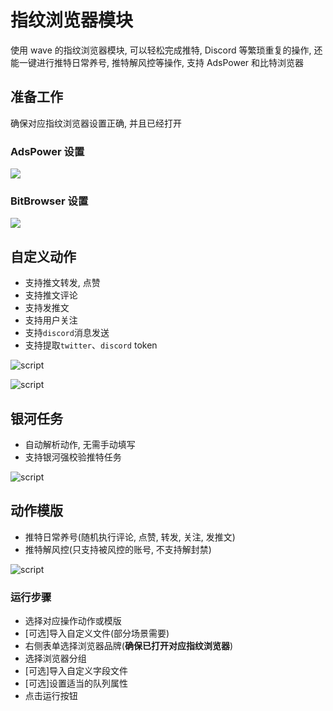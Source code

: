 # 指纹浏览器模块

使用 wave 的指纹浏览器模块, 可以轻松完成推特, Discord 等繁琐重复的操作, 还能一键进行推特日常养号, 推特解风控等操作, 支持 AdsPower 和比特浏览器

## 准备工作

确保对应指纹浏览器设置正确, 并且已经打开

### AdsPower 设置

<img src="/other/ads_proxy_setting.png" />

### BitBrowser 设置

<img src="/other/bit_proxy_setting.png" />

## 自定义动作

- 支持推文转发, 点赞
- 支持推文评论
- 支持发推文
- 支持用户关注
- 支持`discord`消息发送
- 支持提取`twitter`、`discord` token

![script](/ss/wave-browser-custom.png)

![script](/ss/temp.png)

## 银河任务

- 自动解析动作, 无需手动填写
- 支持银河强校验推特任务

![script](/ss/wave-browser-galxe.png)

## 动作模版

- 推特日常养号(随机执行评论, 点赞, 转发, 关注, 发推文)
- 推特解风控(只支持被风控的账号, 不支持解封禁)

![script](/ss/wave-browser-temp.png)

### 运行步骤

- 选择对应操作动作或模版
- [可选]导入自定义文件(部分场景需要)
- 右侧表单选择浏览器品牌(**确保已打开对应指纹浏览器**)
- 选择浏览器分组
- [可选]导入自定义字段文件
- [可选]设置适当的队列属性
- 点击运行按钮
